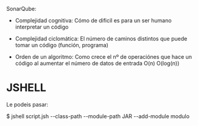 SonarQube:
- Complejidad cognitiva:    Cómo de dificil es para un ser humano interpretar un código
- Complejidad ciclomática:  El número de caminos distintos que puede tomar un código (función, programa)
 

- Orden de un algoritmo:    Como crece el nº de operaciónes que hace un código al aumentar el número de datos de entrada
    O(n)
    O(log(n))

# JSHELL

Le podeis pasar:

$ jshell script.jsh
        --class-path
        --module-path JAR  --add-module modulo